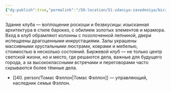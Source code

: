 ```yaml
---
{"dg-publish":true,"permalink":"/50-location/51-zdaniya-zavedeniya/birzhevoj-klub-zolotoj-vek/","tags":["локация/заведение"]}
---
```


Здание клуба — воплощение роскоши и безвкусицы: изысканная архитектура в стиле барокко, с обилием золотых элементов и мрамора. Вход в клуб обрамляют колонны с позолоченной лепниной, двери испещрены драгоценными инкрустациями. Залы украшены массивными хрустальными люстрами, коврами и мебелью, стоимостью в несколько состояний. Биржевой клуб — не только центр светской жизни, но и место, где решаются дела, важные для будущего города, а за высококлассными встречами и переговорами часто скрываются более тёмные дела.

- [[40. person/Томас Фэллон\|Томас Фэллон]] — управляющий, наследник семьи Фэллон.